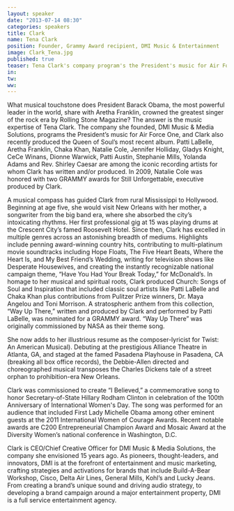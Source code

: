 ```yaml
---
layout: speaker
date: "2013-07-14 08:30"
categories: speakers
title: Clark
name: Tena Clark
position: Founder, Grammy Award recipient, DMI Music & Entertainment
image: Clark_Tena.jpg
published: true
teaser: Tena Clark's company program's the President's music for Air Force One and produced Aretha Franklin's most recent album.
in:
tw:
ww: 
---
```

What musical touchstone does President Barack Obama, the most powerful leader in the world, share with Aretha Franklin, crowned the greatest singer of the rock era by Rolling Stone Magazine? The answer is the music expertise of Tena Clark. The company she founded, DMI Music & Media Solutions, programs the President’s music for Air Force One, and Clark also recently produced the Queen of Soul’s most recent album. Patti LaBelle, Aretha Franklin, Chaka Khan, Natalie Cole, Jennifer Holliday, Gladys Knight, CeCe Winans, Dionne Warwick, Patti Austin, Stephanie Mills, Yolanda Adams and Rev. Shirley Caesar are among the iconic recording artists for whom Clark has written and/or produced. In 2009, Natalie Cole was honored with two GRAMMY awards for Still Unforgettable, executive produced by Clark. 

A musical compass has guided Clark from rural Mississippi to Hollywood. Beginning at age five, she would visit New Orleans with her mother, a songwriter from the big band era, where she absorbed the city’s intoxicating rhythms. Her first professional gig at 15 was playing drums at the Crescent City’s famed Roosevelt Hotel. Since then, Clark has excelled in multiple genres across an astonishing breadth of mediums. Highlights include penning award-winning country hits, contributing to multi-platinum movie soundtracks including Hope Floats, The Five Heart Beats, Where the Heart Is, and My Best Friend’s Wedding, writing for television shows like Desperate Housewives, and creating the instantly recognizable national campaign theme, “Have You Had Your Break Today,” for McDonald’s. In homage to her musical and spiritual roots, Clark produced Church: Songs of Soul and Inspiration that included classic soul artists like Patti LaBelle and Chaka Khan plus contributions from Pulitzer Prize winners, Dr. Maya Angelou and Toni Morrison. A stratospheric anthem from this collection, “Way Up There,” written and produced by Clark and performed by Patti LaBelle, was nominated for a GRAMMY award. “Way Up There” was originally commissioned by NASA as their theme song. 

She now adds to her illustrious resume as the composer-lyricist for Twist: An American Musical). Debuting at the prestigious Alliance Theatre in Atlanta, GA, and staged at the famed Pasadena Playhouse in Pasadena, CA (breaking all box office records), the Debbie-Allen directed and choreographed musical transposes the Charles Dickens tale of a street orphan to prohibition-era New Orleans.  

Clark was commissioned to create “I Believed,” a commemorative song to honor Secretary-of-State Hillary Rodham Clinton in celebration of the 100th Anniversary of International Women's Day. The song was performed for an audience that included First Lady Michelle Obama among other eminent guests at the 2011 International Women of Courage Awards.   Recent notable awards are C200 Entrepreneurial Champion Award and Mosaic Award at the Diversity Women’s national conference in Washington, D.C.

Clark is CEO/Chief Creative Officer for DMI Music & Media Solutions, the company she envisioned 15 years ago. As pioneers, thought-leaders, and innovators, DMI is at the forefront of entertainment and music marketing, crafting strategies and activations for brands that include Build-A-Bear Workshop, Cisco, Delta Air Lines, General Mills, Kohl’s and Lucky Jeans. From creating a brand’s unique sound and driving audio strategy, to developing a brand campaign around a major entertainment property, DMI is a full service entertainment agency. 


